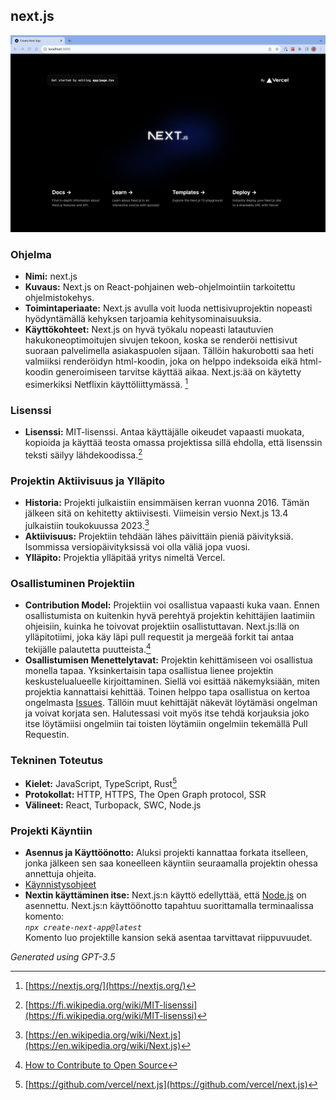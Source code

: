 ## next.js
<img src="./images/nextjs.png" alt="next.js starting page" />


### Ohjelma
- **Nimi:** next.js
- **Kuvaus:** Next.js on React-pohjainen web-ohjelmointiin tarkoitettu ohjelmistokehys.
- **Toimintaperiaate:** Next.js avulla voit luoda nettisivuprojektin nopeasti hyödyntämällä kehyksen tarjoamia kehitysominaisuuksia.
- **Käyttökohteet:** Next.js on hyvä työkalu nopeasti latautuvien hakukoneoptimoitujen sivujen tekoon, koska se renderöi nettisivut suoraan palvelimella asiakaspuolen sijaan. Tällöin hakurobotti saa heti valmiiksi renderöidyn html-koodin, joka on helppo indeksoida eikä html-koodin generoimiseen tarvitse käyttää aikaa. Next.js:ää on käytetty esimerkiksi Netflixin käyttöliittymässä. [^next]

### Lisenssi
- **Lisenssi:** MIT-lisenssi. Antaa käyttäjälle oikeudet vapaasti muokata, kopioida ja käyttää teosta omassa projektissa sillä ehdolla, että lisenssin teksti säilyy lähdekoodissa.[^lisenssi]

### Projektin Aktiivisuus ja Ylläpito
- **Historia:** Projekti julkaistiin ensimmäisen kerran vuonna 2016. Tämän jälkeen sitä on kehitetty aktiivisesti. Viimeisin versio Next.js 13.4 julkaistiin toukokuussa 2023.[^wiki-next]
- **Aktiivisuus:** Projektiin tehdään lähes päivittäin pieniä päivityksiä. Isommissa versiopäivityksissä voi olla väliä jopa vuosi.
- **Ylläpito:** Projektia ylläpitää yritys nimeltä Vercel.

### Osallistuminen Projektiin
- **Contribution Model:** Projektiin voi osallistua vapaasti kuka vaan. Ennen osallistumista on kuitenkin hyvä perehtyä projektin kehittäjien laatimiin ohjeisiin, kuinka he toivovat projektiin osallistuttavan. Next.js:llä on ylläpitotiimi, joka käy läpi pull requestit ja mergeää forkit tai antaa tekijälle palautetta puutteista.[^osallistuminen]
- **Osallistumisen Menettelytavat:** Projektin kehittämiseen voi osallistua monella tapaa. Yksinkertaisin tapa osallistua lienee projektin keskustelualueelle kirjoittaminen. Siellä voi esittää näkemyksiään, miten projektia kannattaisi kehittää. Toinen helppo tapa osallistua on kertoa ongelmasta [Issues](https://github.com/vercel/next.js/issues). Tällöin muut kehittäjät näkevät löytämäsi ongelman ja voivat korjata sen. Halutessasi voit myös itse tehdä korjauksia joko itse löytämiisi ongelmiin tai toisten löytämiin ongelmiin tekemällä Pull Requestin.

### Tekninen Toteutus
- **Kielet:** JavaScript, TypeScript, Rust[^github]
- **Protokollat:** HTTP, HTTPS, The Open Graph protocol, SSR
- **Välineet:** React, Turbopack, SWC, Node.js


### Projekti Käyntiin
- **Asennus ja Käyttöönotto:** Aluksi projekti kannattaa forkata itselleen, jonka jälkeen sen saa koneelleen käyntiin seuraamalla projektin ohessa annettuja ohjeita.
- [Käynnistysohjeet](https://github.com/vercel/next.js/blob/canary/contributing/core/developing.md)
- **Nextin käyttäminen itse:** Next.js:n käyttö edellyttää, että [Node.js](https://nodejs.org/en) on asennettu. Next.js:n käyttöönotto tapahtuu suorittamalla terminaalissa komento: <br>
*`npx create-next-app@latest`* <br>
Komento luo projektille kansion sekä asentaa tarvittavat riippuvuudet.

[^lisenssi]: [https://fi.wikipedia.org/wiki/MIT-lisenssi](https://fi.wikipedia.org/wiki/MIT-lisenssi)
[^osallistuminen]: [How to Contribute to Open Source](https://www.youtube.com/watch?v=cuoNzXFLitc&ab_channel=LeeRobinson)
[^wiki-next]: [https://en.wikipedia.org/wiki/Next.js](https://en.wikipedia.org/wiki/Next.js)
[^next]: [https://nextjs.org/](https://nextjs.org/)
[^github]: [https://github.com/vercel/next.js](https://github.com/vercel/next.js)

*Generated using GPT-3.5*
